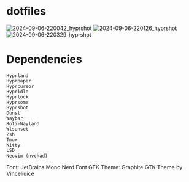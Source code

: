 # dotfiles

![2024-09-06-220042_hyprshot](https://github.com/user-attachments/assets/83a2d6e0-cd62-49da-a5fd-990524fb5071)
![2024-09-06-220126_hyprshot](https://github.com/user-attachments/assets/2c33e3fd-acd8-4492-a624-bf6259cde7bc)
![2024-09-06-220329_hyprshot](https://github.com/user-attachments/assets/02221f93-c544-4f19-85d2-27cda4c11a5a)

# Dependencies

    Hyprland
    Hyprpaper
    Hyprcursor
    Hypridle
    Hyprlock
    Hyprsome
    Hyprshot
    Dunst
    Waybar
    Rofi-Wayland
    Wlsunset
    Zsh
    Tmux
    Kitty
    LSD
    Neovim (nvchad)
    
Font: JetBrains Mono Nerd Font
GTK Theme: Graphite GTK Theme by Vinceliuice
